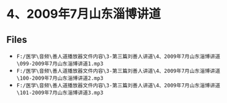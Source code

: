 # 4、2009年7月山东淄博讲道

## Files

- `F:/医学\音频\善人道播放器文件内容\3-第三篇刘善人讲道\4、2009年7月山东淄博讲道\099-2009年7月山东淄博讲道1.mp3`
- `F:/医学\音频\善人道播放器文件内容\3-第三篇刘善人讲道\4、2009年7月山东淄博讲道\100-2009年7月山东淄博讲道2.mp3`
- `F:/医学\音频\善人道播放器文件内容\3-第三篇刘善人讲道\4、2009年7月山东淄博讲道\101-2009年7月山东淄博讲道3.mp3`
